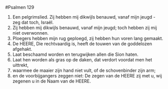 #Psalmen 129
1. Een pelgrimslied. Zij hebben mij dikwijls benauwd, vanaf mijn jeugd - zeg dat toch, Israël. 
2. Zij hebben mij dikwijls benauwd, vanaf mijn jeugd; toch hebben zij mij niet overwonnen. 
3. Ploegers hebben mijn rug geploegd, zij hebben hun voren lang gemaakt. 
4. De HEERE, Die rechtvaardig is, heeft de touwen van de goddelozen afgehakt. 
5. Laat beschaamd worden en terugwijken allen die Sion haten. 
6. Laat hen worden als gras op de daken, dat verdort voordat men het uittrekt, 
7. waarmee de maaier zijn hand niet vult, of de schovenbinder zijn arm; 
8. en de voorbijgangers zeggen niet: De zegen van de HEERE zij met u, wij zegenen u in de Naam van de HEERE.

